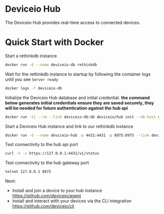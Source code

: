 # Deviceio Hub

The Deviceio Hub provides real-time access to connected devices.

# Quick Start with Docker

Start a rethinkdb instance

```bash
docker run -d --name deviceio-db rethinkdb
```

Wait for the rethinkdb instance to startup by following the container logs until you see `Server ready`

```bash
docker logs -f deviceio-db
```

Initialize the Deviceio Hub database and initial credential. **the command below generates initial credentials ensure they are saved securely, they will be needed for future authentication against the hub api**

```bash
docker run -ti --rm --link deviceio-db:db deviceio/hub init --db-host db
```

Start a Deviceio Hub instance and link to our rethinkdb instance

```bash
docker run -d --name deviceio-hub -p 4431:4431 -p 8975:8975 --link deviceio-db:db deviceio/hub start --db-host db
```

Test connectivity to the hub api port

```bash
curl -k -v https://127.0.0.1:4431/v1/status
```

Test connectivity to the hub gateway port

```bash
telnet 127.0.0.1 8975
```

Next:

* Install and join a device to your hub instance https://github.com/deviceio/agent
* Install and interact with your devices via the CLI integration https://github.com/deviceio/cli